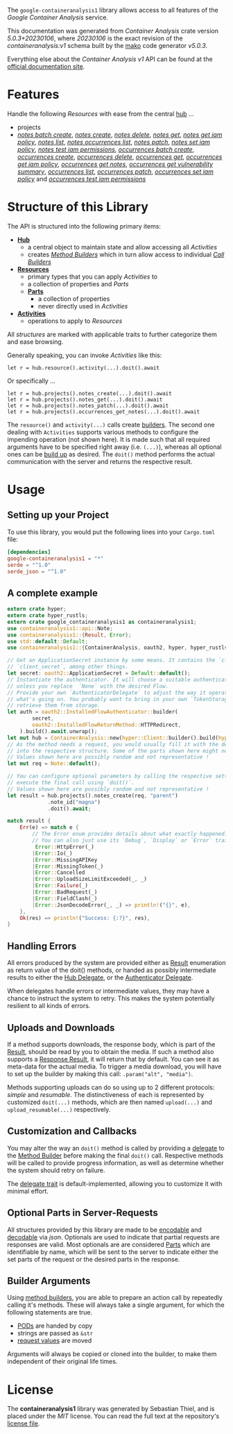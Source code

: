 <!---
DO NOT EDIT !
This file was generated automatically from 'src/generator/templates/api/README.md.mako'
DO NOT EDIT !
-->
The `google-containeranalysis1` library allows access to all features of the *Google Container Analysis* service.

This documentation was generated from *Container Analysis* crate version *5.0.3+20230106*, where *20230106* is the exact revision of the *containeranalysis:v1* schema built by the [mako](http://www.makotemplates.org/) code generator *v5.0.3*.

Everything else about the *Container Analysis* *v1* API can be found at the
[official documentation site](https://cloud.google.com/container-analysis/api/reference/rest/).
# Features

Handle the following *Resources* with ease from the central [hub](https://docs.rs/google-containeranalysis1/5.0.3+20230106/google_containeranalysis1/ContainerAnalysis) ... 

* projects
 * [*notes batch create*](https://docs.rs/google-containeranalysis1/5.0.3+20230106/google_containeranalysis1/api::ProjectNoteBatchCreateCall), [*notes create*](https://docs.rs/google-containeranalysis1/5.0.3+20230106/google_containeranalysis1/api::ProjectNoteCreateCall), [*notes delete*](https://docs.rs/google-containeranalysis1/5.0.3+20230106/google_containeranalysis1/api::ProjectNoteDeleteCall), [*notes get*](https://docs.rs/google-containeranalysis1/5.0.3+20230106/google_containeranalysis1/api::ProjectNoteGetCall), [*notes get iam policy*](https://docs.rs/google-containeranalysis1/5.0.3+20230106/google_containeranalysis1/api::ProjectNoteGetIamPolicyCall), [*notes list*](https://docs.rs/google-containeranalysis1/5.0.3+20230106/google_containeranalysis1/api::ProjectNoteListCall), [*notes occurrences list*](https://docs.rs/google-containeranalysis1/5.0.3+20230106/google_containeranalysis1/api::ProjectNoteOccurrenceListCall), [*notes patch*](https://docs.rs/google-containeranalysis1/5.0.3+20230106/google_containeranalysis1/api::ProjectNotePatchCall), [*notes set iam policy*](https://docs.rs/google-containeranalysis1/5.0.3+20230106/google_containeranalysis1/api::ProjectNoteSetIamPolicyCall), [*notes test iam permissions*](https://docs.rs/google-containeranalysis1/5.0.3+20230106/google_containeranalysis1/api::ProjectNoteTestIamPermissionCall), [*occurrences batch create*](https://docs.rs/google-containeranalysis1/5.0.3+20230106/google_containeranalysis1/api::ProjectOccurrenceBatchCreateCall), [*occurrences create*](https://docs.rs/google-containeranalysis1/5.0.3+20230106/google_containeranalysis1/api::ProjectOccurrenceCreateCall), [*occurrences delete*](https://docs.rs/google-containeranalysis1/5.0.3+20230106/google_containeranalysis1/api::ProjectOccurrenceDeleteCall), [*occurrences get*](https://docs.rs/google-containeranalysis1/5.0.3+20230106/google_containeranalysis1/api::ProjectOccurrenceGetCall), [*occurrences get iam policy*](https://docs.rs/google-containeranalysis1/5.0.3+20230106/google_containeranalysis1/api::ProjectOccurrenceGetIamPolicyCall), [*occurrences get notes*](https://docs.rs/google-containeranalysis1/5.0.3+20230106/google_containeranalysis1/api::ProjectOccurrenceGetNoteCall), [*occurrences get vulnerability summary*](https://docs.rs/google-containeranalysis1/5.0.3+20230106/google_containeranalysis1/api::ProjectOccurrenceGetVulnerabilitySummaryCall), [*occurrences list*](https://docs.rs/google-containeranalysis1/5.0.3+20230106/google_containeranalysis1/api::ProjectOccurrenceListCall), [*occurrences patch*](https://docs.rs/google-containeranalysis1/5.0.3+20230106/google_containeranalysis1/api::ProjectOccurrencePatchCall), [*occurrences set iam policy*](https://docs.rs/google-containeranalysis1/5.0.3+20230106/google_containeranalysis1/api::ProjectOccurrenceSetIamPolicyCall) and [*occurrences test iam permissions*](https://docs.rs/google-containeranalysis1/5.0.3+20230106/google_containeranalysis1/api::ProjectOccurrenceTestIamPermissionCall)




# Structure of this Library

The API is structured into the following primary items:

* **[Hub](https://docs.rs/google-containeranalysis1/5.0.3+20230106/google_containeranalysis1/ContainerAnalysis)**
    * a central object to maintain state and allow accessing all *Activities*
    * creates [*Method Builders*](https://docs.rs/google-containeranalysis1/5.0.3+20230106/google_containeranalysis1/client::MethodsBuilder) which in turn
      allow access to individual [*Call Builders*](https://docs.rs/google-containeranalysis1/5.0.3+20230106/google_containeranalysis1/client::CallBuilder)
* **[Resources](https://docs.rs/google-containeranalysis1/5.0.3+20230106/google_containeranalysis1/client::Resource)**
    * primary types that you can apply *Activities* to
    * a collection of properties and *Parts*
    * **[Parts](https://docs.rs/google-containeranalysis1/5.0.3+20230106/google_containeranalysis1/client::Part)**
        * a collection of properties
        * never directly used in *Activities*
* **[Activities](https://docs.rs/google-containeranalysis1/5.0.3+20230106/google_containeranalysis1/client::CallBuilder)**
    * operations to apply to *Resources*

All *structures* are marked with applicable traits to further categorize them and ease browsing.

Generally speaking, you can invoke *Activities* like this:

```Rust,ignore
let r = hub.resource().activity(...).doit().await
```

Or specifically ...

```ignore
let r = hub.projects().notes_create(...).doit().await
let r = hub.projects().notes_get(...).doit().await
let r = hub.projects().notes_patch(...).doit().await
let r = hub.projects().occurrences_get_notes(...).doit().await
```

The `resource()` and `activity(...)` calls create [builders][builder-pattern]. The second one dealing with `Activities` 
supports various methods to configure the impending operation (not shown here). It is made such that all required arguments have to be 
specified right away (i.e. `(...)`), whereas all optional ones can be [build up][builder-pattern] as desired.
The `doit()` method performs the actual communication with the server and returns the respective result.

# Usage

## Setting up your Project

To use this library, you would put the following lines into your `Cargo.toml` file:

```toml
[dependencies]
google-containeranalysis1 = "*"
serde = "^1.0"
serde_json = "^1.0"
```

## A complete example

```Rust
extern crate hyper;
extern crate hyper_rustls;
extern crate google_containeranalysis1 as containeranalysis1;
use containeranalysis1::api::Note;
use containeranalysis1::{Result, Error};
use std::default::Default;
use containeranalysis1::{ContainerAnalysis, oauth2, hyper, hyper_rustls, chrono, FieldMask};

// Get an ApplicationSecret instance by some means. It contains the `client_id` and 
// `client_secret`, among other things.
let secret: oauth2::ApplicationSecret = Default::default();
// Instantiate the authenticator. It will choose a suitable authentication flow for you, 
// unless you replace  `None` with the desired Flow.
// Provide your own `AuthenticatorDelegate` to adjust the way it operates and get feedback about 
// what's going on. You probably want to bring in your own `TokenStorage` to persist tokens and
// retrieve them from storage.
let auth = oauth2::InstalledFlowAuthenticator::builder(
        secret,
        oauth2::InstalledFlowReturnMethod::HTTPRedirect,
    ).build().await.unwrap();
let mut hub = ContainerAnalysis::new(hyper::Client::builder().build(hyper_rustls::HttpsConnectorBuilder::new().with_native_roots().https_or_http().enable_http1().build()), auth);
// As the method needs a request, you would usually fill it with the desired information
// into the respective structure. Some of the parts shown here might not be applicable !
// Values shown here are possibly random and not representative !
let mut req = Note::default();

// You can configure optional parameters by calling the respective setters at will, and
// execute the final call using `doit()`.
// Values shown here are possibly random and not representative !
let result = hub.projects().notes_create(req, "parent")
             .note_id("magna")
             .doit().await;

match result {
    Err(e) => match e {
        // The Error enum provides details about what exactly happened.
        // You can also just use its `Debug`, `Display` or `Error` traits
         Error::HttpError(_)
        |Error::Io(_)
        |Error::MissingAPIKey
        |Error::MissingToken(_)
        |Error::Cancelled
        |Error::UploadSizeLimitExceeded(_, _)
        |Error::Failure(_)
        |Error::BadRequest(_)
        |Error::FieldClash(_)
        |Error::JsonDecodeError(_, _) => println!("{}", e),
    },
    Ok(res) => println!("Success: {:?}", res),
}

```
## Handling Errors

All errors produced by the system are provided either as [Result](https://docs.rs/google-containeranalysis1/5.0.3+20230106/google_containeranalysis1/client::Result) enumeration as return value of
the doit() methods, or handed as possibly intermediate results to either the 
[Hub Delegate](https://docs.rs/google-containeranalysis1/5.0.3+20230106/google_containeranalysis1/client::Delegate), or the [Authenticator Delegate](https://docs.rs/yup-oauth2/*/yup_oauth2/trait.AuthenticatorDelegate.html).

When delegates handle errors or intermediate values, they may have a chance to instruct the system to retry. This 
makes the system potentially resilient to all kinds of errors.

## Uploads and Downloads
If a method supports downloads, the response body, which is part of the [Result](https://docs.rs/google-containeranalysis1/5.0.3+20230106/google_containeranalysis1/client::Result), should be
read by you to obtain the media.
If such a method also supports a [Response Result](https://docs.rs/google-containeranalysis1/5.0.3+20230106/google_containeranalysis1/client::ResponseResult), it will return that by default.
You can see it as meta-data for the actual media. To trigger a media download, you will have to set up the builder by making
this call: `.param("alt", "media")`.

Methods supporting uploads can do so using up to 2 different protocols: 
*simple* and *resumable*. The distinctiveness of each is represented by customized 
`doit(...)` methods, which are then named `upload(...)` and `upload_resumable(...)` respectively.

## Customization and Callbacks

You may alter the way an `doit()` method is called by providing a [delegate](https://docs.rs/google-containeranalysis1/5.0.3+20230106/google_containeranalysis1/client::Delegate) to the 
[Method Builder](https://docs.rs/google-containeranalysis1/5.0.3+20230106/google_containeranalysis1/client::CallBuilder) before making the final `doit()` call. 
Respective methods will be called to provide progress information, as well as determine whether the system should 
retry on failure.

The [delegate trait](https://docs.rs/google-containeranalysis1/5.0.3+20230106/google_containeranalysis1/client::Delegate) is default-implemented, allowing you to customize it with minimal effort.

## Optional Parts in Server-Requests

All structures provided by this library are made to be [encodable](https://docs.rs/google-containeranalysis1/5.0.3+20230106/google_containeranalysis1/client::RequestValue) and 
[decodable](https://docs.rs/google-containeranalysis1/5.0.3+20230106/google_containeranalysis1/client::ResponseResult) via *json*. Optionals are used to indicate that partial requests are responses 
are valid.
Most optionals are are considered [Parts](https://docs.rs/google-containeranalysis1/5.0.3+20230106/google_containeranalysis1/client::Part) which are identifiable by name, which will be sent to 
the server to indicate either the set parts of the request or the desired parts in the response.

## Builder Arguments

Using [method builders](https://docs.rs/google-containeranalysis1/5.0.3+20230106/google_containeranalysis1/client::CallBuilder), you are able to prepare an action call by repeatedly calling it's methods.
These will always take a single argument, for which the following statements are true.

* [PODs][wiki-pod] are handed by copy
* strings are passed as `&str`
* [request values](https://docs.rs/google-containeranalysis1/5.0.3+20230106/google_containeranalysis1/client::RequestValue) are moved

Arguments will always be copied or cloned into the builder, to make them independent of their original life times.

[wiki-pod]: http://en.wikipedia.org/wiki/Plain_old_data_structure
[builder-pattern]: http://en.wikipedia.org/wiki/Builder_pattern
[google-go-api]: https://github.com/google/google-api-go-client

# License
The **containeranalysis1** library was generated by Sebastian Thiel, and is placed 
under the *MIT* license.
You can read the full text at the repository's [license file][repo-license].

[repo-license]: https://github.com/Byron/google-apis-rsblob/main/LICENSE.md

